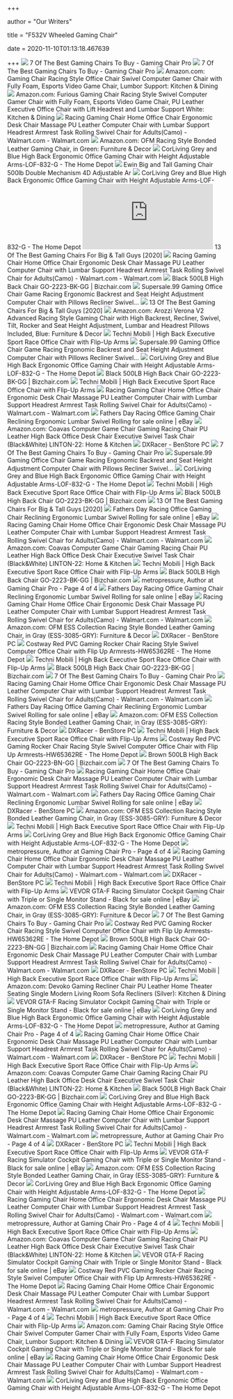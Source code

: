 +++
        
author = "Our Writers"
        
title = "F532V Wheeled Gaming Chair"
        
date = 2020-11-10T01:13:18.467639
        
+++
[ ![](https://www.gamingchairpro.com/wp-content/uploads/2016/04/seat-193x300.jpg)](https://www.gamingchairpro.com/wp-content/uploads/2016/04/seat-193x300.jpg) 7 Of The Best Gaming Chairs To Buy - Gaming Chair Pro
[ ![](https://www.gamingchairpro.com/wp-content/uploads/2016/04/xrocker-300x281.jpg)](https://www.gamingchairpro.com/wp-content/uploads/2016/04/xrocker-300x281.jpg) 7 Of The Best Gaming Chairs To Buy - Gaming Chair Pro
[ ![](https://images-na.ssl-images-amazon.com/images/I/611-6YcynQL._AC_SL1500_.jpg)](https://images-na.ssl-images-amazon.com/images/I/611-6YcynQL._AC_SL1500_.jpg) Amazon.com: Gaming Chair Racing Style Office Chair Swivel Computer Gamer  Chair with Fully Foam, Esports Video Game Chair, Lumbor Support: Kitchen &  Dining
[ ![](https://images-na.ssl-images-amazon.com/images/I/61Zpl33PXZL._AC_SL1500_.jpg)](https://images-na.ssl-images-amazon.com/images/I/61Zpl33PXZL._AC_SL1500_.jpg) Amazon.com: Furious Gaming Chair Racing Style Swivel Computer Gamer Chair  with Fully Foam, Esports Video Game Chair, PU Leather Executive Office Chair  with Lift Headrest and Lumbar Support White: Kitchen & Dining
[ ![](https://i5.walmartimages.com/asr/d9c419d9-ca3b-45ba-aa25-09e9b0f5f8b8.cabdefc7de24ce885ffe3a0c499b3881.jpeg)](https://i5.walmartimages.com/asr/d9c419d9-ca3b-45ba-aa25-09e9b0f5f8b8.cabdefc7de24ce885ffe3a0c499b3881.jpeg) Racing Gaming Chair Home Office Chair Ergonomic Desk Chair Massage PU  Leather Computer Chair with Lumbar Support Headrest Armrest Task Rolling  Swivel Chair for Adults(Camo) - Walmart.com - Walmart.com
[ ![](https://images-na.ssl-images-amazon.com/images/I/71Q0sPYZxOL._AC_SL1500_.jpg)](https://images-na.ssl-images-amazon.com/images/I/71Q0sPYZxOL._AC_SL1500_.jpg) Amazon.com: OFM Racing Style Bonded Leather Gaming Chair, in Green:  Furniture & Decor
[ ![](https://images.homedepot-static.com/productImages/c32b96a5-16c2-49c0-868c-b6e4f675e78a/svn/grey-and-blue-corliving-media-seating-lof-832-g-4f_600.jpg)](https://images.homedepot-static.com/productImages/c32b96a5-16c2-49c0-868c-b6e4f675e78a/svn/grey-and-blue-corliving-media-seating-lof-832-g-4f_600.jpg) CorLiving Grey and Blue High Back Ergonomic Office Gaming Chair with Height  Adjustable Arms-LOF-832-G - The Home Depot
[ ![](https://cdn.shopify.com/s/files/1/0078/6022/4081/products/41c31svF6IL.jpg?v=1569825590)](https://cdn.shopify.com/s/files/1/0078/6022/4081/products/41c31svF6IL.jpg?v=1569825590) Ewin Big and Tall Gaming Chair 500lb Double Mechanism 4D Adjustable Ar
[ ![](https://images.homedepot-static.com/productImages/5b5a1804-b410-4361-955d-7bcad6559c64/svn/blue-goplus-media-seating-hw66330bl-64_300.jpg)](https://images.homedepot-static.com/productImages/5b5a1804-b410-4361-955d-7bcad6559c64/svn/blue-goplus-media-seating-hw66330bl-64_300.jpg) CorLiving Grey and Blue High Back Ergonomic Office Gaming Chair with Height  Adjustable Arms-LOF-832-G - The Home Depot
[ ![](https://www.toolsofmen.com/wp-content/plugins/aawp/public/image.php?url=aHR0cHM6Ly9tLm1lZGlhLWFtYXpvbi5jb20vaW1hZ2VzL0kvNDEzQ1JxdkxPZUwuanBn)](https://www.toolsofmen.com/wp-content/plugins/aawp/public/image.php?url=aHR0cHM6Ly9tLm1lZGlhLWFtYXpvbi5jb20vaW1hZ2VzL0kvNDEzQ1JxdkxPZUwuanBn) 13 Of The Best Gaming Chairs For Big & Tall Guys [2020]
[ ![](https://i5.walmartimages.com/asr/a72ca7ac-abf0-4da2-9008-da3b87cb3ca8.bca3d3435e92e927e9f0b20f0000dc2a.jpeg)](https://i5.walmartimages.com/asr/a72ca7ac-abf0-4da2-9008-da3b87cb3ca8.bca3d3435e92e927e9f0b20f0000dc2a.jpeg) Racing Gaming Chair Home Office Chair Ergonomic Desk Chair Massage PU  Leather Computer Chair with Lumbar Support Headrest Armrest Task Rolling  Swivel Chair for Adults(Camo) - Walmart.com - Walmart.com
[ ![](https://www.bizchair.com/dw/image/v2/BBSJ_PRD/on/demandware.static/-/Sites-main/default/dw922575ca/images/FLASH_FURNITURE_GO-2223-BK-GG_MAIN_IMAGE.jpg?sw=2000&sh=2000&sm=fit)](https://www.bizchair.com/dw/image/v2/BBSJ_PRD/on/demandware.static/-/Sites-main/default/dw922575ca/images/FLASH_FURNITURE_GO-2223-BK-GG_MAIN_IMAGE.jpg?sw=2000&sh=2000&sm=fit) Black 500LB High Back Chair GO-2223-BK-GG | Bizchair.com
[ ![](https://c.shld.net/rpx/i/s/pi/mp/34306/prod_14149134317?src=https%3A%2F%2Fcdn.shopify.com%2Fs%2Ffiles%2F1%2F1449%2F5950%2Fproducts%2FKW-G52A_3.jpg%3Fv%3D1571271425&d=d6d1270930fab3e21b6e76861dda5de8c9b31807&hei=333&wid=333&op_sharpen=1)](https://c.shld.net/rpx/i/s/pi/mp/34306/prod_14149134317?src=https%3A%2F%2Fcdn.shopify.com%2Fs%2Ffiles%2F1%2F1449%2F5950%2Fproducts%2FKW-G52A_3.jpg%3Fv%3D1571271425&d=d6d1270930fab3e21b6e76861dda5de8c9b31807&hei=333&wid=333&op_sharpen=1) Supersale.99 Gaming Office Chair Game Racing Ergonomic Backrest and Seat  Height Adjustment Computer Chair with Pillows Recliner Swivel...
[ ![](https://www.toolsofmen.com/wp-content/uploads/2020/04/Aeron-Task-Chair.jpg.webp)](https://www.toolsofmen.com/wp-content/uploads/2020/04/Aeron-Task-Chair.jpg.webp) 13 Of The Best Gaming Chairs For Big & Tall Guys [2020]
[ ![](https://images-na.ssl-images-amazon.com/images/I/71WY0jwceWL._AC_SY606_.jpg)](https://images-na.ssl-images-amazon.com/images/I/71WY0jwceWL._AC_SY606_.jpg) Amazon.com: Arozzi Verona V2 Advanced Racing Style Gaming Chair with High  Backrest, Recliner, Swivel, Tilt, Rocker and Seat Height Adjustment, Lumbar  and Headrest Pillows Included, Blue: Furniture & Decor
[ ![](https://cdn.shopify.com/s/files/1/2006/5615/products/rta-1005-gry-1.jpg?v=1549054630)](https://cdn.shopify.com/s/files/1/2006/5615/products/rta-1005-gry-1.jpg?v=1549054630) Techni Mobili | High Back Executive Sport Race Office Chair with Flip-Up  Arms
[ ![](https://c.shld.net/rpx/i/s/pi/mp/34306/prod_14149134417?src=https%3A%2F%2Fcdn.shopify.com%2Fs%2Ffiles%2F1%2F1449%2F5950%2Fproducts%2FKW-G52A_4.jpg%3Fv%3D1571271425&d=23b7d0ac475f5c87415c949ea96b5195045f057b&hei=333&wid=333&op_sharpen=1)](https://c.shld.net/rpx/i/s/pi/mp/34306/prod_14149134417?src=https%3A%2F%2Fcdn.shopify.com%2Fs%2Ffiles%2F1%2F1449%2F5950%2Fproducts%2FKW-G52A_4.jpg%3Fv%3D1571271425&d=23b7d0ac475f5c87415c949ea96b5195045f057b&hei=333&wid=333&op_sharpen=1) Supersale.99 Gaming Office Chair Game Racing Ergonomic Backrest and Seat  Height Adjustment Computer Chair with Pillows Recliner Swivel...
[ ![](https://images.homedepot-static.com/productImages/964be321-8ec0-4b45-96c1-2836f3547176/svn/grey-and-blue-corliving-media-seating-lof-832-g-64_1000.jpg)](https://images.homedepot-static.com/productImages/964be321-8ec0-4b45-96c1-2836f3547176/svn/grey-and-blue-corliving-media-seating-lof-832-g-64_1000.jpg) CorLiving Grey and Blue High Back Ergonomic Office Gaming Chair with Height  Adjustable Arms-LOF-832-G - The Home Depot
[ ![](https://www.bizchair.com/dw/image/v2/BBSJ_PRD/on/demandware.static/-/Sites-main/default/dw2cf49826/images/FLASH_FURNITURE_GO-2223-BK-GG_INSET4.jpg?sw=1200&sh=1200&sm=fit)](https://www.bizchair.com/dw/image/v2/BBSJ_PRD/on/demandware.static/-/Sites-main/default/dw2cf49826/images/FLASH_FURNITURE_GO-2223-BK-GG_INSET4.jpg?sw=1200&sh=1200&sm=fit) Black 500LB High Back Chair GO-2223-BK-GG | Bizchair.com
[ ![](https://cdn.shopify.com/s/files/1/2006/5615/products/RTA-2024-GRY-2_9a59ad5e-068a-4f36-891b-06a6f1e9766e.jpg?v=1578687563)](https://cdn.shopify.com/s/files/1/2006/5615/products/RTA-2024-GRY-2_9a59ad5e-068a-4f36-891b-06a6f1e9766e.jpg?v=1578687563) Techni Mobili | High Back Executive Sport Race Office Chair with Flip-Up  Arms
[ ![](https://i5.walmartimages.com/asr/3d670a93-e154-4137-8733-8aa21a771c39.ddf45e45c183c2a17ca8eb56128d6665.jpeg)](https://i5.walmartimages.com/asr/3d670a93-e154-4137-8733-8aa21a771c39.ddf45e45c183c2a17ca8eb56128d6665.jpeg) Racing Gaming Chair Home Office Chair Ergonomic Desk Chair Massage PU  Leather Computer Chair with Lumbar Support Headrest Armrest Task Rolling  Swivel Chair for Adults(Camo) - Walmart.com - Walmart.com
[ ![](https://i.ebayimg.com/images/g/-uEAAOSwfoBe7J5Z/s-l225.jpg)](https://i.ebayimg.com/images/g/-uEAAOSwfoBe7J5Z/s-l225.jpg) Fathers Day Racing Office Gaming Chair Reclining Ergonomic Lumbar Swivel  Rolling for sale online | eBay
[ ![](https://images-na.ssl-images-amazon.com/images/I/719UAZZPXdL._AC_UL320_SR190,320_.jpg)](https://images-na.ssl-images-amazon.com/images/I/719UAZZPXdL._AC_UL320_SR190,320_.jpg) Amazon.com: Coavas Computer Game Chair Gaming Racing Chair PU Leather High  Back Office Desk Chair Executive Swivel Task Chair (Black&White) LINTON-22:  Home & Kitchen
[ ![](https://benstore.com.ph/10898-home_default/dxracer-racing-series-gaming-chair-ohrf0nr-blackred-.jpg)](https://benstore.com.ph/10898-home_default/dxracer-racing-series-gaming-chair-ohrf0nr-blackred-.jpg) DXRacer - BenStore PC
[ ![](https://www.gamingchairpro.com/wp-content/uploads/2016/04/vchair-200x300.jpg)](https://www.gamingchairpro.com/wp-content/uploads/2016/04/vchair-200x300.jpg) 7 Of The Best Gaming Chairs To Buy - Gaming Chair Pro
[ ![](https://c.shld.net/rpx/i/s/pi/mp/34306/prod_14149134517?src=https%3A%2F%2Fcdn.shopify.com%2Fs%2Ffiles%2F1%2F1449%2F5950%2Fproducts%2FKW-G52A_1.jpg%3Fv%3D1571271425&d=3fae518722e7aa98963724c0419d7067d00501aa&hei=333&wid=333&op_sharpen=1)](https://c.shld.net/rpx/i/s/pi/mp/34306/prod_14149134517?src=https%3A%2F%2Fcdn.shopify.com%2Fs%2Ffiles%2F1%2F1449%2F5950%2Fproducts%2FKW-G52A_1.jpg%3Fv%3D1571271425&d=3fae518722e7aa98963724c0419d7067d00501aa&hei=333&wid=333&op_sharpen=1) Supersale.99 Gaming Office Chair Game Racing Ergonomic Backrest and Seat  Height Adjustment Computer Chair with Pillows Recliner Swivel...
[ ![](https://images.homedepot-static.com/productImages/38c01493-1920-4000-910e-3b000c4fc811/svn/grey-and-blue-corliving-media-seating-lof-832-g-40_600.jpg)](https://images.homedepot-static.com/productImages/38c01493-1920-4000-910e-3b000c4fc811/svn/grey-and-blue-corliving-media-seating-lof-832-g-40_600.jpg) CorLiving Grey and Blue High Back Ergonomic Office Gaming Chair with Height  Adjustable Arms-LOF-832-G - The Home Depot
[ ![](https://cdn.shopify.com/s/files/1/2006/5615/products/RTA-1005-GRY-7-LD.jpg?v=1578671658)](https://cdn.shopify.com/s/files/1/2006/5615/products/RTA-1005-GRY-7-LD.jpg?v=1578671658) Techni Mobili | High Back Executive Sport Race Office Chair with Flip-Up  Arms
[ ![](https://www.bizchair.com/dw/image/v2/BBSJ_PRD/on/demandware.static/-/Sites-main/default/dw378f1e2c/images/FLASH_FURNITURE_GO-2223-BK-GG_REVIEW.jpg?sw=1200&sh=1200&sm=fit)](https://www.bizchair.com/dw/image/v2/BBSJ_PRD/on/demandware.static/-/Sites-main/default/dw378f1e2c/images/FLASH_FURNITURE_GO-2223-BK-GG_REVIEW.jpg?sw=1200&sh=1200&sm=fit) Black 500LB High Back Chair GO-2223-BK-GG | Bizchair.com
[ ![](https://www.toolsofmen.com/wp-content/uploads/2017/06/best-gaming-chairs-for-big-and-tall-guys.jpg.webp)](https://www.toolsofmen.com/wp-content/uploads/2017/06/best-gaming-chairs-for-big-and-tall-guys.jpg.webp) 13 Of The Best Gaming Chairs For Big & Tall Guys [2020]
[ ![](https://i.ebayimg.com/images/g/9JwAAOSw8SdeHujx/s-l225.jpg)](https://i.ebayimg.com/images/g/9JwAAOSw8SdeHujx/s-l225.jpg) Fathers Day Racing Office Gaming Chair Reclining Ergonomic Lumbar Swivel  Rolling for sale online | eBay
[ ![](https://i5.walmartimages.com/asr/15f0fb47-9b14-4ed6-9758-caae1c3396e4.a82a6fa8d8f59426a8189ef1a40e0567.jpeg)](https://i5.walmartimages.com/asr/15f0fb47-9b14-4ed6-9758-caae1c3396e4.a82a6fa8d8f59426a8189ef1a40e0567.jpeg) Racing Gaming Chair Home Office Chair Ergonomic Desk Chair Massage PU  Leather Computer Chair with Lumbar Support Headrest Armrest Task Rolling  Swivel Chair for Adults(Camo) - Walmart.com - Walmart.com
[ ![](https://images-na.ssl-images-amazon.com/images/I/61VeXqTVWmL._AC_SX522_.jpg)](https://images-na.ssl-images-amazon.com/images/I/61VeXqTVWmL._AC_SX522_.jpg) Amazon.com: Coavas Computer Game Chair Gaming Racing Chair PU Leather High  Back Office Desk Chair Executive Swivel Task Chair (Black&White) LINTON-22:  Home & Kitchen
[ ![](https://cdn.shopify.com/s/files/1/2006/5615/products/RTA-3527-CM-6-EC.jpg?v=1598977778)](https://cdn.shopify.com/s/files/1/2006/5615/products/RTA-3527-CM-6-EC.jpg?v=1598977778) Techni Mobili | High Back Executive Sport Race Office Chair with Flip-Up  Arms
[ ![](https://www.bizchair.com/on/demandware.static/-/Sites-main/default/dw0e73265f/images/FLASH_FURNITURE_GO-2223-BK-GG_ROTATE01.jpg)](https://www.bizchair.com/on/demandware.static/-/Sites-main/default/dw0e73265f/images/FLASH_FURNITURE_GO-2223-BK-GG_ROTATE01.jpg) Black 500LB High Back Chair GO-2223-BK-GG | Bizchair.com
[ ![](https://www.gamingchairpro.com/wp-content/uploads/2016/05/leather-262x300.jpg)](https://www.gamingchairpro.com/wp-content/uploads/2016/05/leather-262x300.jpg) metropressure, Author at Gaming Chair Pro - Page 4 of 4
[ ![](https://i.ebayimg.com/images/g/Q1sAAOSwmoNfR3ac/s-l225.jpg)](https://i.ebayimg.com/images/g/Q1sAAOSwmoNfR3ac/s-l225.jpg) Fathers Day Racing Office Gaming Chair Reclining Ergonomic Lumbar Swivel  Rolling for sale online | eBay
[ ![](https://i5.walmartimages.com/asr/4ea29829-2f4a-4a44-93aa-572bf8550434.6d4ff32bae12f36d704c30f362fe849e.jpeg)](https://i5.walmartimages.com/asr/4ea29829-2f4a-4a44-93aa-572bf8550434.6d4ff32bae12f36d704c30f362fe849e.jpeg) Racing Gaming Chair Home Office Chair Ergonomic Desk Chair Massage PU  Leather Computer Chair with Lumbar Support Headrest Armrest Task Rolling  Swivel Chair for Adults(Camo) - Walmart.com - Walmart.com
[ ![](https://images-na.ssl-images-amazon.com/images/I/71Z2V%2B3v6wL._AC_SX522_.jpg)](https://images-na.ssl-images-amazon.com/images/I/71Z2V%2B3v6wL._AC_SX522_.jpg) Amazon.com: OFM ESS Collection Racing Style Bonded Leather Gaming Chair, in  Gray (ESS-3085-GRY): Furniture & Decor
[ ![](https://benstore.com.ph/10891-home_default/dxracer-formula-series-gaming-chair-ohfe08ne-blackgreen-.jpg)](https://benstore.com.ph/10891-home_default/dxracer-formula-series-gaming-chair-ohfe08ne-blackgreen-.jpg) DXRacer - BenStore PC
[ ![](https://images.homedepot-static.com/productImages/50e56f2c-d7b3-4278-843a-727489ac3729/svn/red-costway-furniture-accessories-hw65362re-64_1000.jpg)](https://images.homedepot-static.com/productImages/50e56f2c-d7b3-4278-843a-727489ac3729/svn/red-costway-furniture-accessories-hw65362re-64_1000.jpg) Costway Red PVC Gaming Rocker Chair Racing Style Swivel Computer Office  Chair with Flip Up Armrests-HW65362RE - The Home Depot
[ ![](https://cdn.shopify.com/s/files/1/2006/5615/products/RTA-1005-GRY-6-EC.jpg?v=1578671628)](https://cdn.shopify.com/s/files/1/2006/5615/products/RTA-1005-GRY-6-EC.jpg?v=1578671628) Techni Mobili | High Back Executive Sport Race Office Chair with Flip-Up  Arms
[ ![](https://www.bizchair.com/dw/image/v2/BBSJ_PRD/on/demandware.static/-/Sites-main/default/dw0ebfb869/images/FLASH_FURNITURE_GO-2223-BK-GG_INSET1.jpg?sw=1200&sh=1200&sm=fit)](https://www.bizchair.com/dw/image/v2/BBSJ_PRD/on/demandware.static/-/Sites-main/default/dw0ebfb869/images/FLASH_FURNITURE_GO-2223-BK-GG_INSET1.jpg?sw=1200&sh=1200&sm=fit) Black 500LB High Back Chair GO-2223-BK-GG | Bizchair.com
[ ![](https://www.gamingchairpro.com/wp-content/uploads/2016/04/merax-181x300.png)](https://www.gamingchairpro.com/wp-content/uploads/2016/04/merax-181x300.png) 7 Of The Best Gaming Chairs To Buy - Gaming Chair Pro
[ ![](https://i5.walmartimages.com/asr/92a94040-27f6-46dc-b554-65fd4613158d.93123e1a2e074573cf44f05b6b6f5313.jpeg)](https://i5.walmartimages.com/asr/92a94040-27f6-46dc-b554-65fd4613158d.93123e1a2e074573cf44f05b6b6f5313.jpeg) Racing Gaming Chair Home Office Chair Ergonomic Desk Chair Massage PU  Leather Computer Chair with Lumbar Support Headrest Armrest Task Rolling  Swivel Chair for Adults(Camo) - Walmart.com - Walmart.com
[ ![](https://i.ebayimg.com/thumbs/images/g/oYkAAOSwdaVe1VaA/s-l225.jpg)](https://i.ebayimg.com/thumbs/images/g/oYkAAOSwdaVe1VaA/s-l225.jpg) Fathers Day Racing Office Gaming Chair Reclining Ergonomic Lumbar Swivel  Rolling for sale online | eBay
[ ![](https://m.media-amazon.com/images/I/81BwDKli-AL._AC_SS350_.jpg)](https://m.media-amazon.com/images/I/81BwDKli-AL._AC_SS350_.jpg) Amazon.com: OFM ESS Collection Racing Style Bonded Leather Gaming Chair, in  Gray (ESS-3085-GRY): Furniture & Decor
[ ![](https://benstore.com.ph/10886-home_default/dxracer-formula-series-gaming-chair-ohfd01n-black-.jpg)](https://benstore.com.ph/10886-home_default/dxracer-formula-series-gaming-chair-ohfd01n-black-.jpg) DXRacer - BenStore PC
[ ![](https://cdn.shopify.com/s/files/1/2006/5615/products/RTA-3527-CM-10.jpg?v=1598977774)](https://cdn.shopify.com/s/files/1/2006/5615/products/RTA-3527-CM-10.jpg?v=1598977774) Techni Mobili | High Back Executive Sport Race Office Chair with Flip-Up  Arms
[ ![](https://images.homedepot-static.com/productImages/a7f4ffaa-9493-4023-a1c7-5dc17b888021/svn/red-costway-furniture-accessories-hw65362re-31_600.jpg)](https://images.homedepot-static.com/productImages/a7f4ffaa-9493-4023-a1c7-5dc17b888021/svn/red-costway-furniture-accessories-hw65362re-31_600.jpg) Costway Red PVC Gaming Rocker Chair Racing Style Swivel Computer Office  Chair with Flip Up Armrests-HW65362RE - The Home Depot
[ ![](https://www.bizchair.com/dw/image/v2/BBSJ_PRD/on/demandware.static/-/Sites-main/default/dw4b3763c2/images/FLASH_FURNITURE_GO-2223-BN-GG_INSET6.jpg?sw=1200&sh=1200&sm=fit)](https://www.bizchair.com/dw/image/v2/BBSJ_PRD/on/demandware.static/-/Sites-main/default/dw4b3763c2/images/FLASH_FURNITURE_GO-2223-BN-GG_INSET6.jpg?sw=1200&sh=1200&sm=fit) Brown 500LB High Back Chair GO-2223-BN-GG | Bizchair.com
[ ![](https://www.gamingchairpro.com/wp-content/uploads/2016/04/ochair-1-300x237.png)](https://www.gamingchairpro.com/wp-content/uploads/2016/04/ochair-1-300x237.png) 7 Of The Best Gaming Chairs To Buy - Gaming Chair Pro
[ ![](https://i5.walmartimages.com/asr/f26253d3-f99b-4961-be49-93af72e24f1a.bd3e214c24bb6a135923df0934b3daff.jpeg)](https://i5.walmartimages.com/asr/f26253d3-f99b-4961-be49-93af72e24f1a.bd3e214c24bb6a135923df0934b3daff.jpeg) Racing Gaming Chair Home Office Chair Ergonomic Desk Chair Massage PU  Leather Computer Chair with Lumbar Support Headrest Armrest Task Rolling  Swivel Chair for Adults(Camo) - Walmart.com - Walmart.com
[ ![](https://i.ebayimg.com/images/g/RUMAAOSwZfBfT14a/s-l225.jpg)](https://i.ebayimg.com/images/g/RUMAAOSwZfBfT14a/s-l225.jpg) Fathers Day Racing Office Gaming Chair Reclining Ergonomic Lumbar Swivel  Rolling for sale online | eBay
[ ![](https://benstore.com.ph/10909-home_default/dxracer-formula-series-gaming-chair-ohfh00ne-blackgreen-.jpg)](https://benstore.com.ph/10909-home_default/dxracer-formula-series-gaming-chair-ohfh00ne-blackgreen-.jpg) DXRacer - BenStore PC
[ ![](https://m.media-amazon.com/images/I/61Oo-dJwm0L._AC_UL400_.jpg)](https://m.media-amazon.com/images/I/61Oo-dJwm0L._AC_UL400_.jpg) Amazon.com: OFM ESS Collection Racing Style Bonded Leather Gaming Chair, in  Gray (ESS-3085-GRY): Furniture & Decor
[ ![](https://cdn.shopify.com/s/files/1/2006/5615/products/RTA-3527-CM-7-DIM.jpg)](https://cdn.shopify.com/s/files/1/2006/5615/products/RTA-3527-CM-7-DIM.jpg) Techni Mobili | High Back Executive Sport Race Office Chair with Flip-Up  Arms
[ ![](https://images.homedepot-static.com/productImages/76b44e4c-5171-45c1-98f3-def11dbd4563/svn/black-leather-mesh-carnegy-avenue-ergonomic-chairs-cga-lf-0873-bl-hd-64_600.jpg)](https://images.homedepot-static.com/productImages/76b44e4c-5171-45c1-98f3-def11dbd4563/svn/black-leather-mesh-carnegy-avenue-ergonomic-chairs-cga-lf-0873-bl-hd-64_600.jpg) CorLiving Grey and Blue High Back Ergonomic Office Gaming Chair with Height  Adjustable Arms-LOF-832-G - The Home Depot
[ ![](https://www.gamingchairpro.com/wp-content/uploads/2016/05/herman-300x300.jpg)](https://www.gamingchairpro.com/wp-content/uploads/2016/05/herman-300x300.jpg) metropressure, Author at Gaming Chair Pro - Page 4 of 4
[ ![](https://i5.walmartimages.com/asr/e27e3330-19db-4a5c-98ee-e25420ea54ef.f8934ededecb2b48e9b7d8f43a1caa4b.jpeg)](https://i5.walmartimages.com/asr/e27e3330-19db-4a5c-98ee-e25420ea54ef.f8934ededecb2b48e9b7d8f43a1caa4b.jpeg) Racing Gaming Chair Home Office Chair Ergonomic Desk Chair Massage PU  Leather Computer Chair with Lumbar Support Headrest Armrest Task Rolling  Swivel Chair for Adults(Camo) - Walmart.com - Walmart.com
[ ![](https://benstore.com.ph/10860-home_default/dxracer-racing-series-gaming-chair-ohrw106nr-blackred-.jpg)](https://benstore.com.ph/10860-home_default/dxracer-racing-series-gaming-chair-ohrw106nr-blackred-.jpg) DXRacer - BenStore PC
[ ![](https://cdn.shopify.com/s/files/1/2006/5615/products/RTA-3527-CM-2.jpg?v=1598977774)](https://cdn.shopify.com/s/files/1/2006/5615/products/RTA-3527-CM-2.jpg?v=1598977774) Techni Mobili | High Back Executive Sport Race Office Chair with Flip-Up  Arms
[ ![](https://i.ebayimg.com/images/g/xIsAAOSw2gxe8uh9/s-l1600.jpg)](https://i.ebayimg.com/images/g/xIsAAOSw2gxe8uh9/s-l1600.jpg) VEVOR GTA-F Racing Simulator Cockpit Gaming Chair with Triple or Single  Monitor Stand - Black for sale online | eBay
[ ![](https://m.media-amazon.com/images/I/71MLrHlb8iL._AC_UL400_.jpg)](https://m.media-amazon.com/images/I/71MLrHlb8iL._AC_UL400_.jpg) Amazon.com: OFM ESS Collection Racing Style Bonded Leather Gaming Chair, in  Gray (ESS-3085-GRY): Furniture & Decor
[ ![](https://www.gamingchairpro.com/wp-content/uploads/2016/04/wow2-2.jpg)](https://www.gamingchairpro.com/wp-content/uploads/2016/04/wow2-2.jpg) 7 Of The Best Gaming Chairs To Buy - Gaming Chair Pro
[ ![](https://images.homedepot-static.com/productImages/785ee383-f66c-4c6c-8727-32ab8b05a405/svn/red-costway-furniture-accessories-hw65362re-c3_600.jpg)](https://images.homedepot-static.com/productImages/785ee383-f66c-4c6c-8727-32ab8b05a405/svn/red-costway-furniture-accessories-hw65362re-c3_600.jpg) Costway Red PVC Gaming Rocker Chair Racing Style Swivel Computer Office  Chair with Flip Up Armrests-HW65362RE - The Home Depot
[ ![](https://photos-us.bazaarvoice.com/photo/2/cGhvdG86YmVsbmljaw/eeeaf84e-fe1a-5d60-99b5-6c3569bcfdc3)](https://photos-us.bazaarvoice.com/photo/2/cGhvdG86YmVsbmljaw/eeeaf84e-fe1a-5d60-99b5-6c3569bcfdc3) Brown 500LB High Back Chair GO-2223-BN-GG | Bizchair.com
[ ![](https://i5.walmartimages.com/asr/9ccbc394-9326-4cba-bb54-74b992d55ef1.33d56b947b21896981bded3270162b84.jpeg)](https://i5.walmartimages.com/asr/9ccbc394-9326-4cba-bb54-74b992d55ef1.33d56b947b21896981bded3270162b84.jpeg) Racing Gaming Chair Home Office Chair Ergonomic Desk Chair Massage PU  Leather Computer Chair with Lumbar Support Headrest Armrest Task Rolling  Swivel Chair for Adults(Camo) - Walmart.com - Walmart.com
[ ![](https://benstore.com.ph/10902-home_default/dxracer-king-series-gaming-chair-ohkx28nr-blackred-.jpg)](https://benstore.com.ph/10902-home_default/dxracer-king-series-gaming-chair-ohkx28nr-blackred-.jpg) DXRacer - BenStore PC
[ ![](https://cdn.shopify.com/s/files/1/2006/5615/products/RTA-1005-GRY.jpg?v=1549054630)](https://cdn.shopify.com/s/files/1/2006/5615/products/RTA-1005-GRY.jpg?v=1549054630) Techni Mobili | High Back Executive Sport Race Office Chair with Flip-Up  Arms
[ ![](https://m.media-amazon.com/images/I/41DrHiZv+vL._AC_UL400_.jpg)](https://m.media-amazon.com/images/I/41DrHiZv+vL._AC_UL400_.jpg) Amazon.com: Devoko Gaming Recliner Chair PU Leather Home Theater Seating  Single Modern Living Room Sofa Recliners (Silver): Kitchen & Dining
[ ![](https://i.ebayimg.com/images/g/SikAAOSwxbJe8uh9/s-l1600.jpg)](https://i.ebayimg.com/images/g/SikAAOSwxbJe8uh9/s-l1600.jpg) VEVOR GTA-F Racing Simulator Cockpit Gaming Chair with Triple or Single  Monitor Stand - Black for sale online | eBay
[ ![](https://images.homedepot-static.com/productImages/ad7f89c8-9d3f-4e92-ad77-b1f186990a09/svn/grey-and-blue-corliving-media-seating-lof-832-g-1f_600.jpg)](https://images.homedepot-static.com/productImages/ad7f89c8-9d3f-4e92-ad77-b1f186990a09/svn/grey-and-blue-corliving-media-seating-lof-832-g-1f_600.jpg) CorLiving Grey and Blue High Back Ergonomic Office Gaming Chair with Height  Adjustable Arms-LOF-832-G - The Home Depot
[ ![](https://www.gamingchairpro.com/wp-content/uploads/2016/04/formula11.jpg)](https://www.gamingchairpro.com/wp-content/uploads/2016/04/formula11.jpg) metropressure, Author at Gaming Chair Pro - Page 4 of 4
[ ![](https://i5.walmartimages.com/dfw/6e29e393-777f/k2-_b50157df-e4d5-4104-a4e7-2dc4aaa27d6b.v1.jpg)](https://i5.walmartimages.com/dfw/6e29e393-777f/k2-_b50157df-e4d5-4104-a4e7-2dc4aaa27d6b.v1.jpg) Racing Gaming Chair Home Office Chair Ergonomic Desk Chair Massage PU  Leather Computer Chair with Lumbar Support Headrest Armrest Task Rolling  Swivel Chair for Adults(Camo) - Walmart.com - Walmart.com
[ ![](https://benstore.com.ph/10910-home_default/dxracer-formula-series-gaming-chair-ohfh00ne-blackgreen-.jpg)](https://benstore.com.ph/10910-home_default/dxracer-formula-series-gaming-chair-ohfh00ne-blackgreen-.jpg) DXRacer - BenStore PC
[ ![](https://cdn.shopify.com/s/files/1/2006/5615/products/RTA-2024-GRY-6-EC.jpg?v=1578687563)](https://cdn.shopify.com/s/files/1/2006/5615/products/RTA-2024-GRY-6-EC.jpg?v=1578687563) Techni Mobili | High Back Executive Sport Race Office Chair with Flip-Up  Arms
[ ![](https://m.media-amazon.com/images/I/61KQFgkAFEL._AC_SS350_.jpg)](https://m.media-amazon.com/images/I/61KQFgkAFEL._AC_SS350_.jpg) Amazon.com: Coavas Computer Game Chair Gaming Racing Chair PU Leather High  Back Office Desk Chair Executive Swivel Task Chair (Black&White) LINTON-22:  Home & Kitchen
[ ![](https://www.bizchair.com/dw/image/v2/BBSJ_PRD/on/demandware.static/-/Sites-main/default/dw24934316/images/FLASH_FURNITURE_GO-2223-BK-GG_SAMPLE.jpg?sw=1200&sh=1200&sm=fit)](https://www.bizchair.com/dw/image/v2/BBSJ_PRD/on/demandware.static/-/Sites-main/default/dw24934316/images/FLASH_FURNITURE_GO-2223-BK-GG_SAMPLE.jpg?sw=1200&sh=1200&sm=fit) Black 500LB High Back Chair GO-2223-BK-GG | Bizchair.com
[ ![](https://images.homedepot-static.com/productImages/ec95dbf3-9b49-4687-88dd-022ff18012c7/svn/grey-and-blue-corliving-media-seating-lof-832-g-76_600.jpg)](https://images.homedepot-static.com/productImages/ec95dbf3-9b49-4687-88dd-022ff18012c7/svn/grey-and-blue-corliving-media-seating-lof-832-g-76_600.jpg) CorLiving Grey and Blue High Back Ergonomic Office Gaming Chair with Height  Adjustable Arms-LOF-832-G - The Home Depot
[ ![](https://i5.walmartimages.com/asr/844dea8c-662d-4b04-b1cf-5321705b88df.feea00204709376891ca82a9ba8e2c17.jpeg)](https://i5.walmartimages.com/asr/844dea8c-662d-4b04-b1cf-5321705b88df.feea00204709376891ca82a9ba8e2c17.jpeg) Racing Gaming Chair Home Office Chair Ergonomic Desk Chair Massage PU  Leather Computer Chair with Lumbar Support Headrest Armrest Task Rolling  Swivel Chair for Adults(Camo) - Walmart.com - Walmart.com
[ ![](https://www.gamingchairpro.com/wp-content/uploads/2016/05/pro-274x300.jpg)](https://www.gamingchairpro.com/wp-content/uploads/2016/05/pro-274x300.jpg) metropressure, Author at Gaming Chair Pro - Page 4 of 4
[ ![](https://benstore.com.ph/10922-home_default/dxracer-iron-series-office-chair-ohis88nr-blackred-.jpg)](https://benstore.com.ph/10922-home_default/dxracer-iron-series-office-chair-ohis88nr-blackred-.jpg) DXRacer - BenStore PC
[ ![](https://cdn.shopify.com/s/files/1/2006/5615/products/RTA-2024-GRY-3_b4d24102-2f97-44b4-8a62-9e8c7f8ccaf8.jpg?v=1578687563)](https://cdn.shopify.com/s/files/1/2006/5615/products/RTA-2024-GRY-3_b4d24102-2f97-44b4-8a62-9e8c7f8ccaf8.jpg?v=1578687563) Techni Mobili | High Back Executive Sport Race Office Chair with Flip-Up  Arms
[ ![](https://i.ebayimg.com/images/g/QeYAAOSwVSte8uh9/s-l1600.jpg)](https://i.ebayimg.com/images/g/QeYAAOSwVSte8uh9/s-l1600.jpg) VEVOR GTA-F Racing Simulator Cockpit Gaming Chair with Triple or Single  Monitor Stand - Black for sale online | eBay
[ ![](https://m.media-amazon.com/images/S/aplus-media/vc/5b0ef41b-e122-41bb-b8b8-b8fadb0e7667.__CR0,0,800,600_PT0_SX800_V1___.jpg)](https://m.media-amazon.com/images/S/aplus-media/vc/5b0ef41b-e122-41bb-b8b8-b8fadb0e7667.__CR0,0,800,600_PT0_SX800_V1___.jpg) Amazon.com: OFM ESS Collection Racing Style Bonded Leather Gaming Chair, in  Gray (ESS-3085-GRY): Furniture & Decor
[ ![](https://images.homedepot-static.com/productImages/6c3646a0-ea62-4a02-995f-d4866fc8e13a/svn/grey-and-blue-corliving-media-seating-lof-832-g-fa_600.jpg)](https://images.homedepot-static.com/productImages/6c3646a0-ea62-4a02-995f-d4866fc8e13a/svn/grey-and-blue-corliving-media-seating-lof-832-g-fa_600.jpg) CorLiving Grey and Blue High Back Ergonomic Office Gaming Chair with Height  Adjustable Arms-LOF-832-G - The Home Depot
[ ![](https://i5.walmartimages.com/asr/7e217a3b-bc0a-4036-925c-0bb927d02f18.69099f2090688e87a1d360eeb4da5aff.jpeg)](https://i5.walmartimages.com/asr/7e217a3b-bc0a-4036-925c-0bb927d02f18.69099f2090688e87a1d360eeb4da5aff.jpeg) Racing Gaming Chair Home Office Chair Ergonomic Desk Chair Massage PU  Leather Computer Chair with Lumbar Support Headrest Armrest Task Rolling  Swivel Chair for Adults(Camo) - Walmart.com - Walmart.com
[ ![](https://www.gamingchairpro.com/wp-content/uploads/2016/04/drift1.jpg)](https://www.gamingchairpro.com/wp-content/uploads/2016/04/drift1.jpg) metropressure, Author at Gaming Chair Pro - Page 4 of 4
[ ![](http://cdn.shopify.com/s/files/1/2006/5615/products/RTA-3527-CM-3_600x.jpg?v=1598977774)](http://cdn.shopify.com/s/files/1/2006/5615/products/RTA-3527-CM-3_600x.jpg?v=1598977774) Techni Mobili | High Back Executive Sport Race Office Chair with Flip-Up  Arms
[ ![](https://m.media-amazon.com/images/S/aplus-seller-content-images-us-east-1/ATVPDKIKX0DER/A357X2S449G31G/3001e4bf-9312-49c0-9414-18832a5872ce._CR0,0,300,300_PT0_SX300__.jpg)](https://m.media-amazon.com/images/S/aplus-seller-content-images-us-east-1/ATVPDKIKX0DER/A357X2S449G31G/3001e4bf-9312-49c0-9414-18832a5872ce._CR0,0,300,300_PT0_SX300__.jpg) Amazon.com: Coavas Computer Game Chair Gaming Racing Chair PU Leather High  Back Office Desk Chair Executive Swivel Task Chair (Black&White) LINTON-22:  Home & Kitchen
[ ![](https://i.ebayimg.com/images/g/xoMAAOSwCdRe8uh9/s-l1600.jpg)](https://i.ebayimg.com/images/g/xoMAAOSwCdRe8uh9/s-l1600.jpg) VEVOR GTA-F Racing Simulator Cockpit Gaming Chair with Triple or Single  Monitor Stand - Black for sale online | eBay
[ ![](https://images.homedepot-static.com/productImages/7bc9fa13-bfb9-464f-8d26-e7cd20445b29/svn/red-costway-furniture-accessories-hw65362re-4f_600.jpg)](https://images.homedepot-static.com/productImages/7bc9fa13-bfb9-464f-8d26-e7cd20445b29/svn/red-costway-furniture-accessories-hw65362re-4f_600.jpg) Costway Red PVC Gaming Rocker Chair Racing Style Swivel Computer Office  Chair with Flip Up Armrests-HW65362RE - The Home Depot
[ ![](https://i5.walmartimages.com/dfw/6e29e393-e8a0/k2-_223f6497-26c9-4d0e-9286-edd76179a5f8.v1.jpg)](https://i5.walmartimages.com/dfw/6e29e393-e8a0/k2-_223f6497-26c9-4d0e-9286-edd76179a5f8.v1.jpg) Racing Gaming Chair Home Office Chair Ergonomic Desk Chair Massage PU  Leather Computer Chair with Lumbar Support Headrest Armrest Task Rolling  Swivel Chair for Adults(Camo) - Walmart.com - Walmart.com
[ ![](https://www.gamingchairpro.com/wp-content/uploads/2016/05/cheer-300x263.jpg)](https://www.gamingchairpro.com/wp-content/uploads/2016/05/cheer-300x263.jpg) metropressure, Author at Gaming Chair Pro - Page 4 of 4
[ ![](https://cdn.shopify.com/s/files/1/2006/5615/products/RTA-3527-CM-1.jpg?v=1598977774)](https://cdn.shopify.com/s/files/1/2006/5615/products/RTA-3527-CM-1.jpg?v=1598977774) Techni Mobili | High Back Executive Sport Race Office Chair with Flip-Up  Arms
[ ![](https://m.media-amazon.com/images/I/71SWGSjOcDL._AC_SS350_.jpg)](https://m.media-amazon.com/images/I/71SWGSjOcDL._AC_SS350_.jpg) Amazon.com: Gaming Chair Racing Style Office Chair Swivel Computer Gamer  Chair with Fully Foam, Esports Video Game Chair, Lumbor Support: Kitchen &  Dining
[ ![](https://i.ebayimg.com/images/g/1u0AAOSwAVhe8uh9/s-l1600.jpg)](https://i.ebayimg.com/images/g/1u0AAOSwAVhe8uh9/s-l1600.jpg) VEVOR GTA-F Racing Simulator Cockpit Gaming Chair with Triple or Single  Monitor Stand - Black for sale online | eBay
[ ![](https://i5.walmartimages.com/dfw/6e29e393-19ce/k2-_26444b83-508d-46d7-9d68-29c365905d23.v1.jpg)](https://i5.walmartimages.com/dfw/6e29e393-19ce/k2-_26444b83-508d-46d7-9d68-29c365905d23.v1.jpg) Racing Gaming Chair Home Office Chair Ergonomic Desk Chair Massage PU  Leather Computer Chair with Lumbar Support Headrest Armrest Task Rolling  Swivel Chair for Adults(Camo) - Walmart.com - Walmart.com
[ ![](https://images.homedepot-static.com/productImages/ed64a63a-9bd3-4a41-b4af-d6bb6236bf10/svn/navy-blue-boyel-living-accent-chairs-wf-hfsn-133navy-64_300.jpg)](https://images.homedepot-static.com/productImages/ed64a63a-9bd3-4a41-b4af-d6bb6236bf10/svn/navy-blue-boyel-living-accent-chairs-wf-hfsn-133navy-64_300.jpg) CorLiving Grey and Blue High Back Ergonomic Office Gaming Chair with Height  Adjustable Arms-LOF-832-G - The Home Depot
